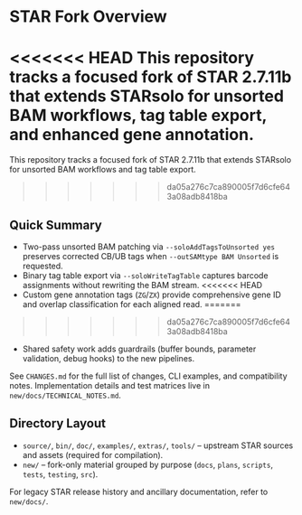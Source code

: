 # STAR Fork Overview

<<<<<<< HEAD
This repository tracks a focused fork of STAR 2.7.11b that extends STARsolo for unsorted BAM workflows, tag table export, and enhanced gene annotation.
=======
This repository tracks a focused fork of STAR 2.7.11b that extends STARsolo for unsorted BAM workflows and tag table export.
>>>>>>> da05a276c7ca890005f7d6cfe643a08adb8418ba

## Quick Summary
- Two-pass unsorted BAM patching via `--soloAddTagsToUnsorted yes` preserves corrected CB/UB tags when `--outSAMtype BAM Unsorted` is requested.
- Binary tag table export via `--soloWriteTagTable` captures barcode assignments without rewriting the BAM stream.
<<<<<<< HEAD
- Custom gene annotation tags (`ZG`/`ZX`) provide comprehensive gene ID and overlap classification for each aligned read.
=======
>>>>>>> da05a276c7ca890005f7d6cfe643a08adb8418ba
- Shared safety work adds guardrails (buffer bounds, parameter validation, debug hooks) to the new pipelines.

See `CHANGES.md` for the full list of changes, CLI examples, and compatibility notes. Implementation details and test matrices live in `new/docs/TECHNICAL_NOTES.md`.

## Directory Layout
- `source/`, `bin/`, `doc/`, `examples/`, `extras/`, `tools/` – upstream STAR sources and assets (required for compilation).
- `new/` – fork-only material grouped by purpose (`docs`, `plans`, `scripts`, `tests`, `testing`, `src`).

For legacy STAR release history and ancillary documentation, refer to `new/docs/`.
